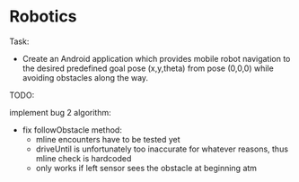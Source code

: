 # Robotics

Task:
 - Create an Android application which provides mobile robot navigation to the desired predefined goal pose (x,y,theta)
 from pose (0,0,0) while avoiding obstacles along the way.

TODO:

implement bug 2 algorithm:

 - fix followObstacle method:
	- mline encounters have to be tested yet
	- driveUntil is unfortunately too inaccurate for whatever reasons, thus mline check is hardcoded
	- only works if left sensor sees the obstacle at beginning atm
